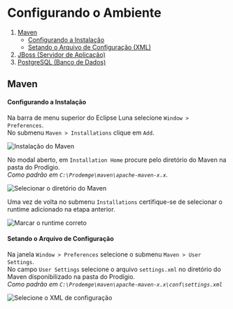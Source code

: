 # Configurando o Ambiente

1. [Maven](#maven)
    - [Configurando a Instalação](#configurando-a-instalação)
    - [Setando o Arquivo de Configuração (XML)](#setando-o-arquivo-de-configuração)
2. [JBoss (Servidor de Aplicação)]()
3. [PostgreSQL (Banco de Dados)]()


## Maven

#### Configurando a Instalação

Na barra de menu superior do Eclipse Luna selecione `Window > Preferences`.  
No submenu `Maven > Installations` clique em `Add`.

![Instalação do Maven](/imagens/maven/1-preferences-maven-installations-add.png)

No modal aberto, em `Installation Home` procure pelo diretório do Maven na pasta do Prodígio.  
_Como padrão em `C:\Prodemge\maven\apache-maven-x.x`._

![Selecionar o diretório do Maven](/imagens/maven/2-preferences-maven-new-runtime-directory.png)

Uma vez de volta no submenu `Installations` certifique-se de selecionar o runtime adicionado na etapa anterior.

![Marcar o runtime correto](/imagens/maven/3-maven-seleciona-runtime-aplica.png)

#### Setando o Arquivo de Configuração

Na janela `Window > Preferences` selecione o submenu `Maven > User Settings`.  
No campo `User Settings` selecione o arquivo `settings.xml` no diretório do Maven disponibilizado na pasta do Prodígio.  
_Como padrão em `C:\Prodemge\maven\apache-maven-x.x\conf\settings.xml`_

![Selecione o XML de configuração](/imagens/maven/4-preferences-usettings-browser.png)

<!--   -->
